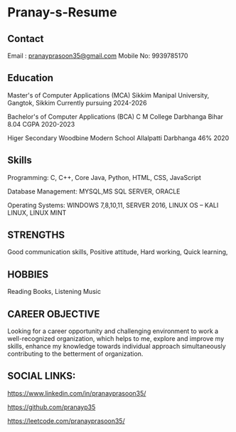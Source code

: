 # Pranay-s-Resume
## Contact
Email    : pranayprasoon35@gmail.com
Mobile No: 9939785170

## Education
Master's of Computer Applications (MCA) Sikkim Manipal University, Gangtok, Sikkim 
Currently pursuing 2024-2026

Bachelor's of Computer Applications (BCA) C M College Darbhanga Bihar 
8.04 CGPA 2020-2023

Higer Secondary Woodbine Modern School Allalpatti Darbhanga 
46% 2020

## Skills
Programming: C, C++, Core Java, Python, HTML, CSS, JavaScript

Database Management: MYSQL,MS SQL SERVER, ORACLE

Operating Systems: WINDOWS 7,8,10,11, SERVER 2016, LINUX OS – KALI LINUX, LINUX MINT

## STRENGTHS
Good communication skills, 
Positive attitude, 
Hard working, 
Quick learning,

## HOBBIES
Reading Books, 
Listening Music

## CAREER OBJECTIVE
Looking for a career opportunity and challenging environment to work a well-recognized organization, which helps to me, explore and improve my skills, enhance my knowledge towards individual approach simultaneously contributing to the betterment of organization.

## SOCIAL LINKS:
https://www.linkedin.com/in/pranayprasoon35/

https://github.com/pranayp35

https://leetcode.com/pranayprasoon35/
